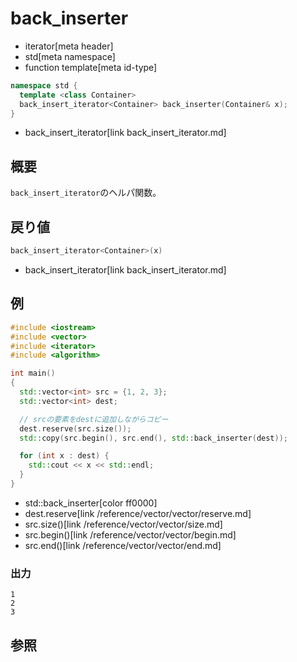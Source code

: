 # back_inserter
* iterator[meta header]
* std[meta namespace]
* function template[meta id-type]

```cpp
namespace std {
  template <class Container>
  back_insert_iterator<Container> back_inserter(Container& x);
}
```
* back_insert_iterator[link back_insert_iterator.md]

## 概要
`back_insert_iterator`のヘルパ関数。


## 戻り値
```cpp
back_insert_iterator<Container>(x)
```
* back_insert_iterator[link back_insert_iterator.md]


## 例
```cpp example
#include <iostream>
#include <vector>
#include <iterator>
#include <algorithm>

int main()
{
  std::vector<int> src = {1, 2, 3};
  std::vector<int> dest;

  // srcの要素をdestに追加しながらコピー
  dest.reserve(src.size());
  std::copy(src.begin(), src.end(), std::back_inserter(dest));

  for (int x : dest) {
    std::cout << x << std::endl;
  }
}
```
* std::back_inserter[color ff0000]
* dest.reserve[link /reference/vector/vector/reserve.md]
* src.size()[link /reference/vector/vector/size.md]
* src.begin()[link /reference/vector/vector/begin.md]
* src.end()[link /reference/vector/vector/end.md]

### 出力
```
1
2
3
```

## 参照
